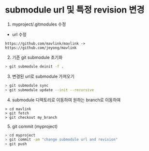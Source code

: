 # submodule url 및 특정 revision 변경 
1. myproject/.gitmodules 수정
  * url 수정
```
https://github.com/mavlink/mavlink -> https://github.com/jeyong/mavlink
```
2. 기존 git submodule 초기화
```bash
> git submodule deinit -f .
```
3. 변경된 url로 submodule 가져오기
```bash
> git submodule sync
> git submodule update --init --recursive
```
4. submodule 디렉토리로 이동하여 원하는 branch로 이동하여
```
> cd mavlink
> git fetch
> git checkout my_branch
```
5. git commit (myproject)
```bash
> cd myproject
> git commit -am "change submodule url and revision"
> git push
```
